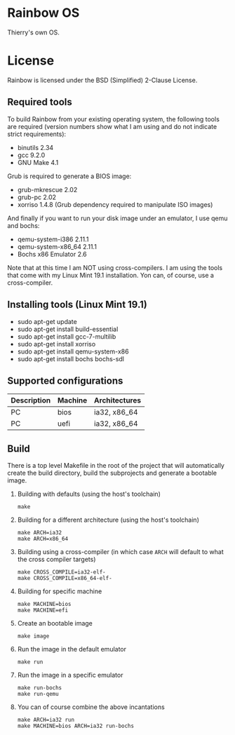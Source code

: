 Rainbow OS
==========

Thierry's own OS.


License
=======

Rainbow is licensed under the BSD (Simplified) 2-Clause License.


Required tools
--------------

To build Rainbow from your existing operating system, the following tools are
required (version numbers show what I am using and do not indicate strict
requirements):

* binutils 2.34
* gcc 9.2.0
* GNU Make 4.1

Grub is required to generate a BIOS image:

* grub-mkrescue 2.02
* grub-pc 2.02
* xorriso 1.4.8 (Grub dependency required to manipulate ISO images)

And finally if you want to run your disk image under an emulator, I use qemu and bochs:

* qemu-system-i386 2.11.1
* qemu-system-x86_64 2.11.1
* Bochs x86 Emulator 2.6

Note that at this time I am NOT using cross-compilers. I am using the tools that
come with my Linux Mint 19.1 installation. Yon can, of course, use a cross-compiler.


Installing tools (Linux Mint 19.1)
----------------------------------

* sudo apt-get update
* sudo apt-get install build-essential
* sudo apt-get install gcc-7-multilib
* sudo apt-get install xorriso
* sudo apt-get install qemu-system-x86
* sudo apt-get install bochs bochs-sdl


Supported configurations
------------------------

| Description | Machine | Architectures |
|-------------|----------|---------------|
| PC          | bios     | ia32, x86_64  |
| PC          | uefi     | ia32, x86_64  |



Build
-----

There is a top level Makefile in the root of the project that will automatically
create the build directory, build the subprojects and generate a bootable image.

1) Building with defaults (using the host's toolchain)

    ```
    make
    ```

2) Building for a different architecture (using the host's toolchain)

    ```
    make ARCH=ia32
    make ARCH=x86_64
    ```

3) Building using a cross-compiler (in which case `ARCH` will default to what the cross compiler targets)

    ```
    make CROSS_COMPILE=ia32-elf-
    make CROSS_COMPILE=x86_64-elf-
    ```

4) Building for specific machine

    ```
    make MACHINE=bios
    make MACHINE=efi
    ```

5) Create an bootable image

    ```
    make image
    ```

6) Run the image in the default emulator

    ```
    make run
    ```

7) Run the image in a specific emulator

    ```
    make run-bochs
    make run-qemu
    ```

8) You can of course combine the above incantations

    ```
    make ARCH=ia32 run
    make MACHINE=bios ARCH=ia32 run-bochs
    ```
